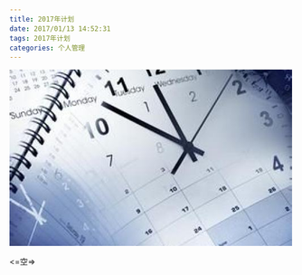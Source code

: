 ```yaml
---
title: 2017年计划
date: 2017/01/13 14:52:31
tags: 2017年计划
categories: 个人管理
---
```

![image](2017年计划/年计划.jpg)

 <=空=>
